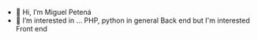 - 👋 Hi, I’m Miguel Petená
- 👀 I’m interested in ... PHP, python in general Back end but I'm interested Front end
<!---
tadeux31/tadeux31 is a ✨ special ✨ repository because its `README.md` (this file) appears on your GitHub profile.
You can click the Preview link to take a look at your changes.
--->
